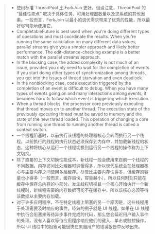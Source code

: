 > * 使用标准 ThreadPool 比 ForkJoin 更好。但请注意，ThreadPool 的 “最佳性能点” 取决于具体任务、可用处理器数量以及您系统的其他因素。一般而言，ForkJoin 以最小的调优需求带来了优秀的性能，所以最好尽可能地使用它。
> * CompletableFuture is best used when you're doing different types of operations and must coordinate the results. When you're running the same calculation on many different data values, parallel streams give you a simpler approach and likely better performance. The edit-distance-checking example is a better match with the parallel streams approach.
> * In the blocking case, the added complexity is not much of an issue, provided you only need to wait for the completion of events. If you start doing other types of synchronization among threads, you get into the issues of thread starvation and even deadlock.
> * In the nonblocking case, code execution triggered by the completion of an event is difficult to debug. When you have many types of events going on and many interactions among events, it becomes hard to follow which event is triggering which execution.
> * When a thread blocks, the processor core previously executing that thread moves on to another thread. The execution state of the previously executing thread must be saved to memory and the state of the new thread loaded. This operation of changing a core from running one thread to running another thread is called a context switch.
> * 一个线程阻塞时，以前执行该线程的处理器核心会转而执行另一个线程。以前执行的线程的执行状态必须保存到内存中，并加载新线程的状态。这种将核心从运行一个线程切换到运行另一个线程的操作称为上下文切换。
> * 除了直接的上下文切换性能成本，新线程一般会使用来自前一个线程的不同数据。内存访问比处理器时钟慢得多，所以现代系统会在处理器核心与主要内存之间使用多层缓存。尽管比主要内存快得多，但缓存的容量也小得多（一般而言，缓存越快，容量越小），所以任何时刻只能在缓存中保存总内存的小部分。发生线程切换且一个核心开始执行一个新线程时，新线程需要的内存数据可能不在缓存中，所以该核心必须等待该数据从主要内存加载。
> * 对于许多应用程序，不在特定线程上阻塞的另一个原因是，这些线程用于处理需要及时响应的事件。经典的例子就是 UI 线程。如果在 UI 线程中执行会阻塞来等待异步事件完成的代码，那么您会延迟用户输入事件的处理。没有人喜欢等待应用程序响应他们的键入、单击或触控操作，所以 UI 线程中的阻塞可能很快在来自用户的错误报告中反映出来。